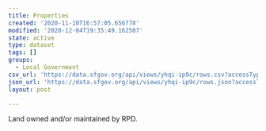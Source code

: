 ```yaml
---
title: Properties
created: '2020-11-10T16:57:05.656778'
modified: '2020-12-04T19:35:49.162507'
state: active
type: dataset
tags: []
groups:
  - Local Government
csv_url: 'https://data.sfgov.org/api/views/yhqi-ip9c/rows.csv?accessType=DOWNLOAD'
json_url: 'https://data.sfgov.org/api/views/yhqi-ip9c/rows.json?accessType=DOWNLOAD'
layout: post

---
```

Land owned and/or maintained by RPD.
